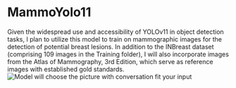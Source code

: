 # MammoYolo11
Given the widespread use and accessibility of YOLOv11 in object detection tasks, I plan to utilize this model to train on mammographic images for the detection of potential breast lesions. In addition to the INBreast dataset (comprising 109 images in the Training folder), I will also incorporate images from the Atlas of Mammography, 3rd Edition, which serve as reference images with established gold standards.
![Model will choose the picture with conversation fit your input](./sample.png)

